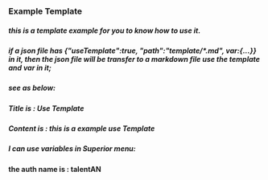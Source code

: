 ### Example Template

##### this is a template example for you to know how to use it.


##### if a json file has {"useTemplate":true, "path":"template/\*.md", var:{...}} in it, then the json file will be transfer to a markdown file use the template and var in it;


##### see as below:


##### Title is : Use Template
##### Content is : this is a example use Template

##### I can use variables in Superior menu:
#### the auth name is : talentAN
